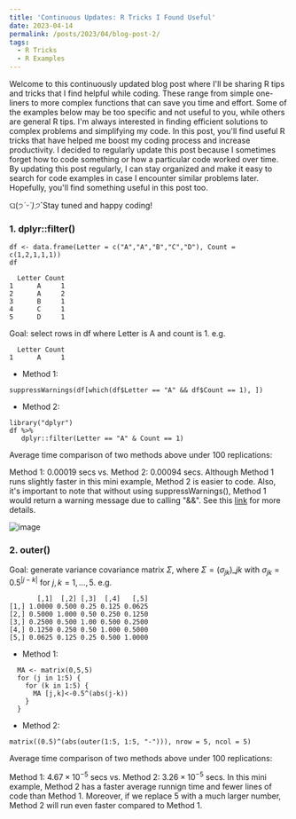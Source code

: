 ```yaml
---
title: 'Continuous Updates: R Tricks I Found Useful'
date: 2023-04-14
permalink: /posts/2023/04/blog-post-2/
tags:
  - R Tricks
  - R Examples
---
```

Welcome to this continuously updated blog post where I'll be sharing R tips and tricks that I find helpful while coding. These range from simple one-liners to more complex functions that can save you time and effort. Some of the examples below may be too specific and not useful to you, while others are general R tips. I'm always interested in finding efficient solutions to complex problems and simplifying my code. In this post, you'll find useful R tricks that have helped me boost my coding process and increase productivity. I decided to regularly update this post because I sometimes forget how to code something or how a particular code worked over time. By updating this post regularly, I can stay organized and make it easy to search for code examples in case I encounter similar problems later. Hopefully, you'll find something useful in this post too.

ଘ(੭*ˊᵕˋ)੭* ̀ˋStay tuned and happy coding! 

### 1. dplyr::filter()
```{r}
df <- data.frame(Letter = c("A","A","B","C","D"), Count = c(1,2,1,1,1))
df
```
```
  Letter Count
1      A     1
2      A     2
3      B     1
4      C     1
5      D     1
```
Goal: select rows in df where Letter is A and count is 1. e.g.
```
  Letter Count
1      A     1
```
* Method 1:
```{r}
suppressWarnings(df[which(df$Letter == "A" && df$Count == 1), ])
```
* Method 2:
```{r}
library("dplyr")
df %>% 
   dplyr::filter(Letter == "A" & Count == 1)
```

Average time comparison of two methods above under 100 replications: 

Method 1: 0.00019 secs vs. Method 2: 0.00094 secs. Although Method 1 runs slightly faster in this mini example, Method 2 is easier to code. Also, it's important to note that without using suppressWarnings(), Method 1 would return a warning message due to calling "&&". See this [link](https://cran.r-project.org/doc/manuals/r-devel/NEWS.html) for more details.

![image](https://user-images.githubusercontent.com/129143119/232280019-8bf7ae6d-5ae1-4519-b4f4-e53142894e35.png)


### 2. outer() 
Goal: generate variance covariance matrix $\Sigma$, where $\Sigma=(\sigma_{jk})\_{jk}$ with $\sigma_{jk} = 0.5^{|j-k|}$ for $j,k = 1,\ldots,5$. e.g.

```
       [,1]  [,2] [,3]  [,4]   [,5]
[1,] 1.0000 0.500 0.25 0.125 0.0625
[2,] 0.5000 1.000 0.50 0.250 0.1250
[3,] 0.2500 0.500 1.00 0.500 0.2500
[4,] 0.1250 0.250 0.50 1.000 0.5000
[5,] 0.0625 0.125 0.25 0.500 1.0000
```
* Method 1:
```{r}
  MA <- matrix(0,5,5)
  for (j in 1:5) {
    for (k in 1:5) {
      MA [j,k]<-0.5^(abs(j-k))
    }
  }
```
* Method 2:
```{r}
matrix((0.5)^(abs(outer(1:5, 1:5, "-"))), nrow = 5, ncol = 5)
```

Average time comparison of two methods above under 100 replications: 

Method 1: $4.67\times 10^{-5}$ secs vs. Method 2: $3.26\times 10^{-5}$ secs. In this mini example, Method 2 has a faster average runnign time and fewer lines of code than Method 1. Moreover, if we replace 5 with a much larger number, Method 2 will run even faster compared to Method 1. 
